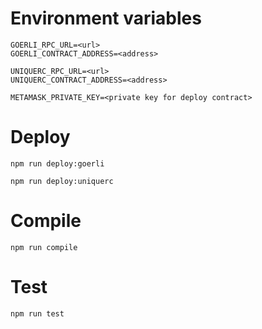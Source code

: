 # Environment variables
```shell
GOERLI_RPC_URL=<url>
GOERLI_CONTRACT_ADDRESS=<address>

UNIQUERC_RPC_URL=<url>
UNIQUERC_CONTRACT_ADDRESS=<address>

METAMASK_PRIVATE_KEY=<private key for deploy contract>
```

# Deploy

```shell
npm run deploy:goerli
```

```shell
npm run deploy:uniquerc
```

# Compile

```shell
npm run compile
```

# Test

```shell
npm run test
```

